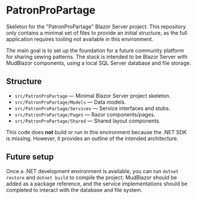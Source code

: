 # PatronProPartage

Skeleton for the "PatronProPartage" Blazor Server project. This repository only contains a minimal set of files to provide an initial structure, as the full application requires tooling not available in this environment.

The main goal is to set up the foundation for a future community platform for sharing sewing patterns. The stack is intended to be Blazor Server with MudBlazor components, using a local SQL Server database and file storage.

## Structure

- `src/PatronProPartage` — Minimal Blazor Server project skeleton.
- `src/PatronProPartage/Models` — Data models.
- `src/PatronProPartage/Services` — Service interfaces and stubs.
- `src/PatronProPartage/Pages` — Razor components/pages.
- `src/PatronProPartage/Shared` — Shared layout components.

This code does **not** build or run in this environment because the .NET SDK is missing. However, it provides an outline of the intended architecture.

## Future setup

Once a .NET development environment is available, you can run `dotnet restore` and `dotnet build` to compile the project. MudBlazor should be added as a package reference, and the service implementations should be completed to interact with the database and file system.
